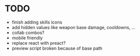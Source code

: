 # TODO
- finish adding skills icons
- add hidden values like weapon base damage, cooldowns, ...
- collab combos?
- mobile friendly
- replace react with preact?
- preview script broken because of base path